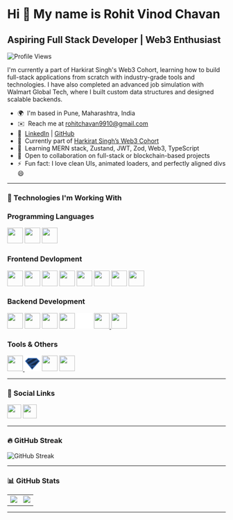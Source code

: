 Hi 👋 My name is Rohit Vinod Chavan
===================================

Aspiring Full Stack Developer | Web3 Enthusiast
--------------------------------------------------

![Profile Views](https://komarev.com/ghpvc/?username=Rohit00009&color=brightgreen)

I'm currently a part of Harkirat Singh's Web3 Cohort, learning how to build full-stack applications from scratch with industry-grade tools and technologies. I have also completed an advanced job simulation with Walmart Global Tech, where I built custom data structures and designed scalable backends.

* 🌍  I'm based in Pune, Maharashtra, India  
* ✉️  Reach me at [rohitchavan9910@gmail.com](mailto:rohitchavan9910@gmail.com)  
* 🔗  [LinkedIn](https://www.linkedin.com/in/rohit-chavan-906556203/) | [GitHub](https://github.com/Rohit00009)  
* 🚀  Currently part of [Harkirat Singh’s Web3 Cohort](https://www.learnweb3.io/)  
* 🧠  Learning MERN stack, Zustand, JWT, Zod, Web3, TypeScript  
* 🤝  Open to collaboration on full-stack or blockchain-based projects  
* ⚡  Fun fact: I love clean UIs, animated loaders, and perfectly aligned divs 😄  

---

### 🚀 Technologies I'm Working With

### Programming Languages
<p>
  <a href="https://developer.mozilla.org/en-US/docs/Web/JavaScript" target="_blank"><img src="https://raw.githubusercontent.com/danielcranney/readme-generator/main/public/icons/skills/javascript-colored.svg" width="36" height="36" /></a>
  <a href="https://www.typescriptlang.org/" target="_blank"><img src="https://raw.githubusercontent.com/danielcranney/readme-generator/main/public/icons/skills/typescript-colored.svg" width="36" height="36" /></a>
  <a href="https://www.java.com/" target="_blank"><img src="https://raw.githubusercontent.com/danielcranney/readme-generator/main/public/icons/skills/java-colored.svg" width="36" height="36" /></a>
</p>

### Frontend Devlopment
<p>
  <a href="https://reactjs.org/" target="_blank"><img src="https://raw.githubusercontent.com/danielcranney/readme-generator/main/public/icons/skills/react-colored.svg" width="36" height="36" /></a>
  <a href="https://nextjs.org/" target="_blank"><img src="https://raw.githubusercontent.com/danielcranney/readme-generator/main/public/icons/skills/nextjs-colored-dark.svg" width="36" height="36" /></a>
  <a href="https://vitejs.dev/" target="_blank"><img src="https://raw.githubusercontent.com/danielcranney/readme-generator/main/public/icons/skills/vite-colored.svg" width="36" height="36" /></a>
  <a href="https://tailwindcss.com/" target="_blank"><img src="https://raw.githubusercontent.com/danielcranney/readme-generator/main/public/icons/skills/tailwindcss-colored.svg" width="36" height="36" /></a>
  <a href="https://getbootstrap.com/" target="_blank"><img src="https://raw.githubusercontent.com/danielcranney/readme-generator/main/public/icons/skills/bootstrap-colored.svg" width="36" height="36" /></a>
  <a href="https://developer.mozilla.org/en-US/docs/Web/HTML" target="_blank"><img src="https://raw.githubusercontent.com/danielcranney/readme-generator/main/public/icons/skills/html5-colored.svg" width="36" height="36" /></a>
  <a href="https://developer.mozilla.org/en-US/docs/Web/CSS" target="_blank"><img src="https://raw.githubusercontent.com/danielcranney/readme-generator/main/public/icons/skills/css3-colored.svg" width="36" height="36" /></a>
  <a href="https://www.figma.com/" target="_blank"><img src="https://raw.githubusercontent.com/danielcranney/readme-generator/main/public/icons/skills/figma-colored.svg" width="36" height="36" /></a>
</p>

### Backend Development
<p>
  <a href="https://nodejs.org/" target="_blank"><img src="https://raw.githubusercontent.com/danielcranney/readme-generator/main/public/icons/skills/nodejs-colored.svg" width="36" height="36" /></a>
  <a href="https://expressjs.com/" target="_blank"><img src="https://img.icons8.com/fluency/48/null/express-js.png" width="36" height="36" /></a>
  <a href="https://www.postgresql.org/" target="_blank"><img src="https://raw.githubusercontent.com/danielcranney/readme-generator/main/public/icons/skills/postgresql-colored.svg" width="36" height="36" /></a>
  <a href="https://www.sqlite.org/" target="_blank"><img src="https://www.svgrepo.com/show/331760/sql-database-generic.svg" width="36" height="36" /></a>
  <a href="https://www.prisma.io/" target="_blank"><img src="https://raw.githubusercontent.com/prisma/presskit/main/Assets/Prisma-LightSymbol.svg" width="36" height="36" /></a>
  <a href="https://socket.io/" target="_blank">
  <img src="https://upload.wikimedia.org/wikipedia/commons/9/96/Socket-io.svg" width="36" height="36" />
</a>
  <a href="https://www.mongodb.com/" target="_blank"><img src="https://raw.githubusercontent.com/danielcranney/readme-generator/main/public/icons/skills/mongodb-colored.svg" width="36" height="36" /></a>
</p>

### Tools & Others
<p>
    <a href="https://jwt.io/" target="_blank">
    <img src="https://jwt.io/img/pic_logo.svg" width="36" height="36"/>
  </a>
  <a href="https://zod.dev/" target="_blank"><img src="https://raw.githubusercontent.com/colinhacks/zod/main/logo.svg" width="36" height="36" /></a>
  <a href="https://turbo.build/repo" target="_blank"><img src="https://avatars.githubusercontent.com/u/7575099?s=200&v=4" width="36" height="36" /></a>
  <a href="https://git-scm.com/" target="_blank"><img src="https://raw.githubusercontent.com/danielcranney/readme-generator/main/public/icons/skills/git-colored.svg" width="36" height="36" /></a>
</p>




---

### 📲 Social Links

<p align="left">
<a href="https://linkedin.com/in/rohit-chavan-906556203/" target="_blank"><img src="https://raw.githubusercontent.com/danielcranney/readme-generator/main/public/icons/socials/linkedin.svg" width="32" height="32" /></a>
<a href="https://github.com/Rohit00009" target="_blank"><img src="https://raw.githubusercontent.com/danielcranney/readme-generator/main/public/icons/socials/github.svg" width="32" height="32" /></a>
</p>

---

### 🔥 GitHub Streak

![GitHub Streak](https://github-readme-streak-stats.herokuapp.com?user=Rohit00009&theme=yellow-orange&hide_border=false)

---

### 📊 GitHub Stats

<table>
  <tr>
    <td>
      <img src="https://github-readme-stats.vercel.app/api?username=Rohit00009&show_icons=true&theme=tokyonight&hide_border=true&count_private=true&hide_title=true&include_all_commits=true" />
    </td>
    <td>
      <img src="https://github-readme-stats.vercel.app/api/top-langs/?username=Rohit00009&layout=compact&theme=tokyonight&hide_border=true" />
    </td>
  </tr>
</table>

---
